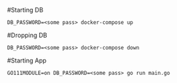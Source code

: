 #Starting DB
```
DB_PASSWORD=<some pass> docker-compose up
```
#Dropping DB
```bigquery
DB_PASSWORD=<some pass> docker-compose down
```
#Starting App
```bigquery
GO111MODULE=on DB_PASSWORD=<some pass> go run main.go
```